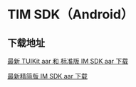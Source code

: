 # TIM SDK（Android）

## 下载地址

[最新 TUIKit aar 和 标准版 IM SDK aar 下载](https://imsdk-1252463788.cos.ap-guangzhou.myqcloud.com/4.9.1/TIM_SDK_Android_latest_aar.zip)

[最新精简版 IM SDK aar 下载](https://imsdk-1252463788.cos.ap-guangzhou.myqcloud.com/restructure/android/5.0.102/imsdk-smart-5.0.102.aar)
